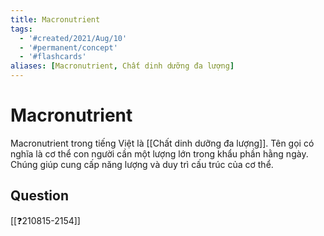 ```yaml
---
title: Macronutrient
tags:
  - '#created/2021/Aug/10'
  - '#permanent/concept'
  - '#flashcards'
aliases: [Macronutrient, Chất dinh dưỡng đa lượng]
---
```

# Macronutrient

Macronutrient trong tiếng Việt là [[Chất dinh dưỡng đa lượng]]. Tên gọi có nghĩa là cơ thể con người cần một lượng lớn trong khẩu phần hằng ngày. Chúng giúp cung cấp năng lượng và duy trì cấu trúc của cơ thể.


## Question
[[❓210815-2154]]